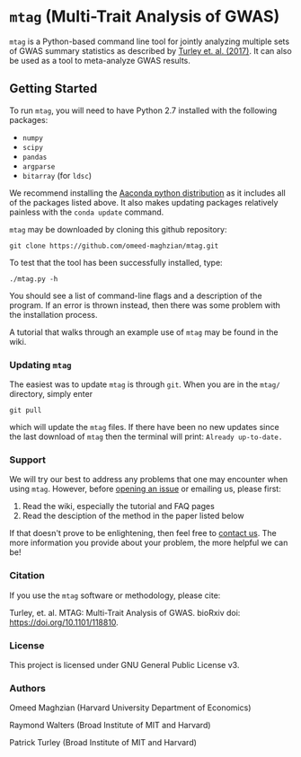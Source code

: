 # `mtag` (Multi-Trait Analysis of GWAS)

`mtag` is a Python-based command line tool for jointly analyzing multiple sets of GWAS summary statistics as described by [Turley et. al. (2017)](http://biorxiv.org/content/early/2017/03/20/118810). It can also be used as a tool to meta-analyze GWAS results.

## Getting Started 

To run `mtag`, you will need to have Python 2.7 installed with the following packages:

* `numpy`
* `scipy`
* `pandas`
* `argparse` 
* `bitarray` (for `ldsc`)

We recommend installing the [Aaconda python distribution](https://www.continuum.io/downloads) as it includes all of the packages listed above. It also makes updating packages relatively painless with the `conda update` command.

`mtag` may be downloaded by cloning this github repository:

	git clone https://github.com/omeed-maghzian/mtag.git

To test that the tool has been successfully installed, type:

	./mtag.py -h

You should see a list of command-line flags and a description of the program. If an error is thrown instead, then there was some problem with the installation process.

A tutorial that walks through an example use of `mtag` may be found in the wiki.

### Updating `mtag`

The easiest was to update `mtag` is through `git`. When you are in the `mtag/` directory, simply enter

	git pull

which will update the `mtag` files. If there have been no new updates since the last download of `mtag` then the terminal will print: `Already up-to-date.`

### Support

We will try our best to address any problems that one may encounter when using `mtag`. However, before [opening an issue](https://github.com/omeed-maghzian/mtag/issues) or emailing us, please first:

1. Read the wiki, especially the tutorial and FAQ pages
2. Read the desciption of the method in the paper listed below

If that doesn't prove to be enlightening, then feel free to [contact us](mailto:maghzian@nber.org). The more information you provide about your problem, the more helpful we can be!

### Citation

If you use the `mtag` software or methodology, please cite:

Turley, et. al. MTAG: Multi-Trait Analysis of GWAS. bioRxiv doi: <https://doi.org/10.1101/118810>.

### License 

This project is licensed under GNU General Public License v3.

### Authors

Omeed Maghzian (Harvard University Department of Economics)

Raymond Walters (Broad Institute of MIT and Harvard)

Patrick Turley (Broad Institute of MIT and Harvard)

